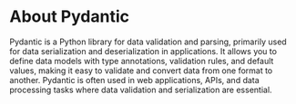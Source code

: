 # About Pydantic

Pydantic is a Python library for data validation and parsing, primarily used for data serialization and deserialization in applications. It allows you to define data models with type annotations, validation rules, and default values, making it easy to validate and convert data from one format to another. Pydantic is often used in web applications, APIs, and data processing tasks where data validation and serialization are essential.


